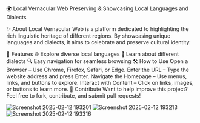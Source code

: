 🌍 Local Vernacular Web
Preserving & Showcasing Local Languages and Dialects

✨ About
Local Vernacular Web is a platform dedicated to highlighting the rich linguistic heritage of different regions. By showcasing unique languages and dialects, it aims to celebrate and preserve cultural identity.

🚀 Features
🌐 Explore diverse local languages
📜 Learn about different dialects
🔍 Easy navigation for seamless browsing
🛠️ How to Use
Open a Browser – Use Chrome, Firefox, Safari, or Edge.
Enter the URL – Type the website address and press Enter.
Navigate the Homepage – Use menus, links, and buttons to explore.
Interact with Content – Click on links, images, or buttons to learn more.
🤝 Contribute
Want to help improve this project? Feel free to fork, contribute, and submit pull requests!


![Screenshot 2025-02-12 193201](https://github.com/user-attachments/assets/5d2d7b8b-ddb3-41af-8dd3-eee1e9025250)
![Screenshot 2025-02-12 193213](https://github.com/user-attachments/assets/c006aee6-dd73-4206-ab69-ea33b53511dc)
![Screenshot 2025-02-12 193316](https://github.com/user-attachments/assets/39466ded-ada8-4e27-99b6-2e4449976334)
